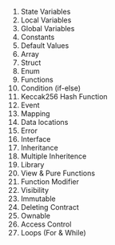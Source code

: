 1. State Variables
2. Local Variables
3. Global Variables
4. Constants
5. Default Values
6. Array
7. Struct
8. Enum
9. Functions
10. Condition (if-else)
11. Keccak256 Hash Function
12. Event
13. Mapping
14. Data locations
15. Error
16. Interface
17. Inheritance
18. Multiple Inheritence
19. Library
20. View & Pure Functions
21. Function Modifier
22. Visibility
23. Immutable
24. Deleting Contract
25. Ownable
26. Access Control
27. Loops (For & While)
